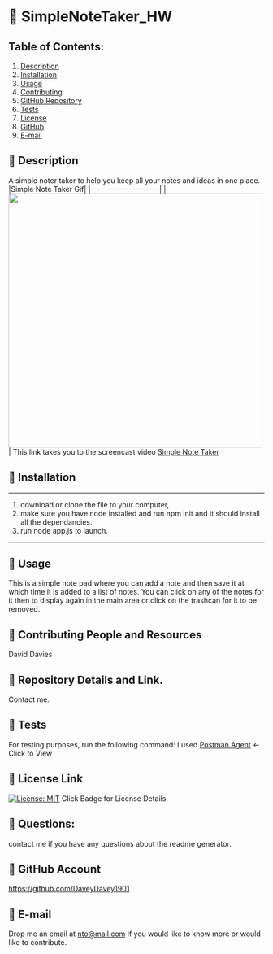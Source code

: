 # :small_orange_diamond: SimpleNoteTaker_HW
## Table of Contents:
  1. [Description](#Description) 
  2. [Installation](#Installation)
  3. [Usage](#Usage)  
  4. [Contributing](#Contributing-and-Resources)
  5. [GitHub Repository](#Repository-Details-Link)
  6. [Tests](#Tests)
  4. [License](#License-Link)
  7. [GitHub](#GitHub-Account)
  8. [E-mail](#E-mail)
## :small_blue_diamond: Description

A simple noter taker to help you keep all your notes and ideas in one place.
|Simple Note Taker Gif|
|---------------------|
|<img src="img/Note Taker on Heroku.gif" width="500">|
This link takes you to the screencast video [Simple Note Taker](https://watch.screencastify.com/v/DuWa0SqEgLh6j32olmL3)

## :small_blue_diamond: Installation
---
1. download or clone the file to your computer, 
2. make sure you have node installed and run npm init and it should install all the dependancies. 
3. run node app.js to launch.  
---
## :small_blue_diamond: Usage

This is a simple note pad where you can add a note and then save it at which time it is added to a list of notes.  You can click on any of the notes for it then to display again in the main area or click on the trashcan for it to be removed. 

## :small_blue_diamond: Contributing People and Resources

David Davies

## :small_blue_diamond: Repository Details and Link.

Contact me.

## :small_blue_diamond: Tests

For testing purposes, run the following command:
I used [Postman Agent](https://www.postman.com/downloads/) <-Click to View

## :small_blue_diamond: License Link
[![License: MIT](https://img.shields.io/badge/License-MIT-yellow.svg)](https://opensource.org/licenses/MIT) Click Badge for License Details.



## :small_blue_diamond: Questions:
contact me if you have any questions about the readme generator.

## :small_blue_diamond: GitHub Account
https://github.com/DaveyDavey1901

## :small_blue_diamond: E-mail
Drop me an email at nto@mail.com if you would like to know more or would like to contribute.
